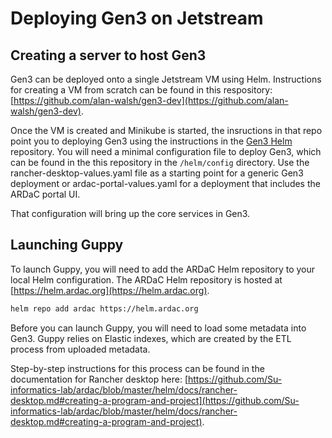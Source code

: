 # Deploying Gen3 on Jetstream

## Creating a server to host Gen3
Gen3 can be deployed onto a single Jetstream VM using Helm. Instructions for creating a VM from scratch can be found in this respository: [https://github.com/alan-walsh/gen3-dev](https://github.com/alan-walsh/gen3-dev).

Once the VM is created and Minikube is started, the insructions in that repo point you to deploying Gen3 using the instructions in the [Gen3 Helm](https://github.com/uc-cdis/gen3-helm) repository. You will need a minimal configuration file to deploy Gen3, which can be found in the this repository in the `/helm/config` directory. Use the rancher-desktop-values.yaml file as a starting point for a generic Gen3 deployment or ardac-portal-values.yaml for a deployment that includes the ARDaC portal UI.

That configuration will bring up the core services in Gen3.

## Launching Guppy
To launch Guppy, you will need to add the ARDaC Helm repository to your local Helm configuration. The ARDaC Helm repository is hosted at [https://helm.ardac.org](https://helm.ardac.org).

```bash
helm repo add ardac https://helm.ardac.org
```
Before you can launch Guppy, you will need to load some metadata into Gen3. Guppy relies on Elastic indexes, which are created by the ETL process from uploaded metadata.

Step-by-step instructions for this process can be found in the documentation for Rancher desktop here: [https://github.com/Su-informatics-lab/ardac/blob/master/helm/docs/rancher-desktop.md#creating-a-program-and-project](https://github.com/Su-informatics-lab/ardac/blob/master/helm/docs/rancher-desktop.md#creating-a-program-and-project).
